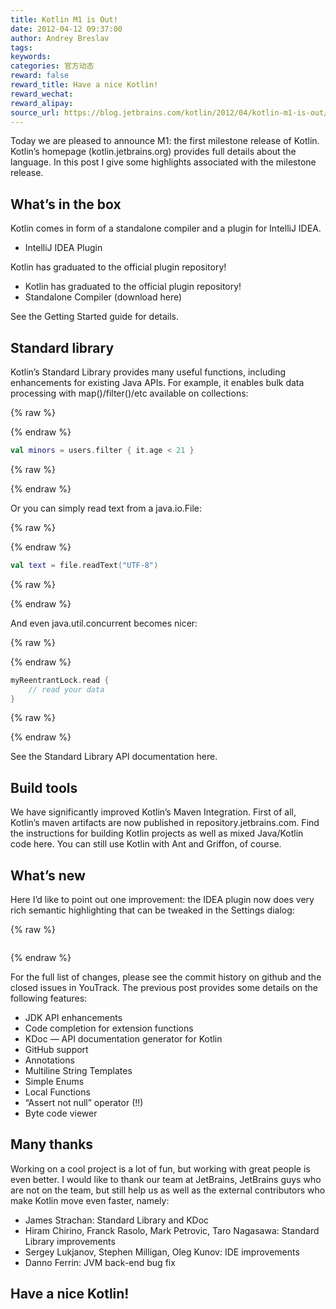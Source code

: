 ```yaml
---
title: Kotlin M1 is Out!
date: 2012-04-12 09:37:00
author: Andrey Breslav
tags:
keywords:
categories: 官方动态
reward: false
reward_title: Have a nice Kotlin!
reward_wechat:
reward_alipay:
source_url: https://blog.jetbrains.com/kotlin/2012/04/kotlin-m1-is-out/
---
```


Today we are pleased to announce M1: the first milestone release of Kotlin.
Kotlin’s homepage (kotlin.jetbrains.org) provides full details about the language. In this post I give some highlights associated with the milestone release.
## What’s in the box

Kotlin comes in form of a standalone compiler and a plugin for IntelliJ IDEA.

* IntelliJ IDEA Plugin

Kotlin has graduated to the official plugin repository!
* Kotlin has graduated to the official plugin repository!
* Standalone Compiler (download here)

See the Getting Started guide for details.
## Standard library

Kotlin’s Standard Library provides many useful functions, including enhancements for existing Java APIs. For example, it enables bulk data processing with map()/filter()/etc available on collections:

{% raw %}
<p></p>
{% endraw %}

```kotlin
val minors = users.filter { it.age < 21 }
```

{% raw %}
<p></p>
{% endraw %}

Or you can simply read text from a java.io.File:

{% raw %}
<p></p>
{% endraw %}

```kotlin
val text = file.readText("UTF-8")
```

{% raw %}
<p></p>
{% endraw %}

And even java.util.concurrent becomes nicer:

{% raw %}
<p></p>
{% endraw %}

```kotlin
myReentrantLock.read {
    // read your data
}
```

{% raw %}
<p></p>
{% endraw %}

See the Standard Library API documentation here.
## Build tools

We have significantly improved Kotlin’s Maven Integration.
First of all, Kotlin’s maven artifacts are now published in repository.jetbrains.com.
Find the instructions for building Kotlin projects as well as mixed Java/Kotlin code here.
You can still use Kotlin with Ant and Griffon, of course.
## What’s new

Here I’d like to point out one improvement: the IDEA plugin now does very rich semantic highlighting that can be tweaked in the Settings dialog:

{% raw %}
<p style="text-align: center"><a href="https://i1.wp.com/blog.jetbrains.com/kotlin/files/2012/04/Settings.png"><img alt="" class="alignnone size-medium wp-image-520" data-recalc-dims="1" src="https://i1.wp.com/blog.jetbrains.com/kotlin/files/2012/04/Settings.png?resize=300%2C292&amp;ssl=1"/></a></p>
{% endraw %}

For the full list of changes, please see the commit history on github and the closed issues in YouTrack.
The previous post provides some details on the following features:

* JDK API enhancements
* Code completion for extension functions
* KDoc — API documentation generator for Kotlin
* GitHub support
* Annotations
* Multiline String Templates
* Simple Enums
* Local Functions
* “Assert not null” operator (!!)
* Byte code viewer

## Many thanks

Working on a cool project is a lot of fun, but working with great people is even better. I would like to thank our team at JetBrains, JetBrains guys who are not on the team, but still help us as well as the external contributors who make Kotlin move even faster, namely:

* James Strachan: Standard Library and KDoc
* Hiram Chirino, Franck Rasolo, Mark Petrovic, Taro Nagasawa: Standard Library improvements
* Sergey Lukjanov, Stephen Milligan, Oleg Kunov: IDE improvements
* Danno Ferrin: JVM back-end bug fix

## Have a nice Kotlin!

